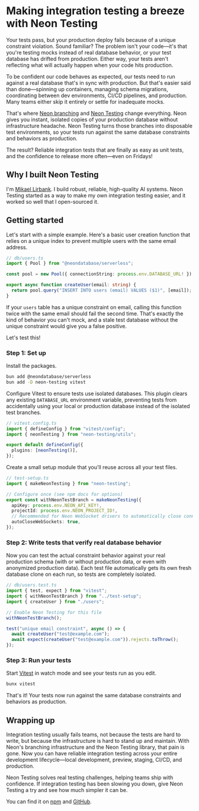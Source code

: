 # Making integration testing a breeze with Neon Testing

Your tests pass, but your production deploy fails because of a unique constraint violation. Sound familiar? The problem isn't your code—it's that you're testing mocks instead of real database behavior, or your test database has drifted from production. Either way, your tests aren't reflecting what will actually happen when your code hits production.

To be confident our code behaves as expected, our tests need to run against a real database that's in sync with production. But that's easier said than done—spinning up containers, managing schema migrations, coordinating between dev environments, CI/CD pipelines, and production. Many teams either skip it entirely or settle for inadequate mocks.

That's where [Neon branching](https://neon.tech/docs/introduction/branching) and [Neon Testing](https://www.npmjs.com/package/neon-testing) change everything. Neon gives you instant, isolated copies of your production database without infrastructure headache. Neon Testing turns those branches into disposable test environments, so your tests run against the same database constraints and behaviors as production.

The result? Reliable integration tests that are finally as easy as unit tests, and the confidence to release more often—even on Fridays!

## Why I built Neon Testing

I'm [Mikael Lirbank](https://www.lirbank.com/). I build robust, reliable, high-quality AI systems. Neon Testing started as a way to make my own integration testing easier, and it worked so well that I open-sourced it.

## Getting started

Let's start with a simple example. Here's a basic user creation function that relies on a unique index to prevent multiple users with the same email address.

```ts
// db/users.ts
import { Pool } from "@neondatabase/serverless";

const pool = new Pool({ connectionString: process.env.DATABASE_URL! });

export async function createUser(email: string) {
  return pool.query("INSERT INTO users (email) VALUES ($1)", [email]);
}
```

If your `users` table has a unique constraint on email, calling this function twice with the same email should fail the second time. That's exactly the kind of behavior you can't mock, and a stale test database without the unique constraint would give you a false positive.

Let's test this!

### Step 1: Set up

Install the packages.

```sh
bun add @neondatabase/serverless
bun add -D neon-testing vitest
```

Configure Vitest to ensure tests use isolated databases. This plugin clears any existing `DATABASE_URL` environment variable, preventing tests from accidentally using your local or production database instead of the isolated test branches.

```ts
// vitest.config.ts
import { defineConfig } from "vitest/config";
import { neonTesting } from "neon-testing/utils";

export default defineConfig({
  plugins: [neonTesting()],
});
```

Create a small setup module that you'll reuse across all your test files.

```ts
// test-setup.ts
import { makeNeonTesting } from "neon-testing";

// Configure once (see npm docs for options)
export const withNeonTestBranch = makeNeonTesting({
  apiKey: process.env.NEON_API_KEY!,
  projectId: process.env.NEON_PROJECT_ID!,
  // Recommended for Neon WebSocket drivers to automatically close connections:
  autoCloseWebSockets: true,
});
```

### Step 2: Write tests that verify real database behavior

Now you can test the actual constraint behavior against your real production schema (with or without production data, or even with anonymized production data). Each test file automatically gets its own fresh database clone on each run, so tests are completely isolated.

```ts
// db/users.test.ts
import { test, expect } from "vitest";
import { withNeonTestBranch } from "../test-setup";
import { createUser } from "./users";

// Enable Neon Testing for this file
withNeonTestBranch();

test("unique email constraint", async () => {
  await createUser("test@example.com");
  await expect(createUser("test@example.com")).rejects.toThrow();
});
```

### Step 3: Run your tests

Start [Vitest](https://vitest.dev/) in watch mode and see your tests run as you edit.

```sh
bunx vitest
```

That's it! Your tests now run against the same database constraints and behaviors as production.

## Wrapping up

Integration testing usually fails teams, not because the tests are hard to write, but because the infrastructure is hard to stand up and maintain. With Neon's branching infrastructure and the Neon Testing library, that pain is gone. Now you can have reliable integration testing across your entire development lifecycle—local development, preview, staging, CI/CD, and production.

Neon Testing solves real testing challenges, helping teams ship with confidence. If integration testing has been slowing you down, give Neon Testing a try and see how much simpler it can be.

You can find it on [npm](https://www.npmjs.com/package/neon-testing) and [GitHub](https://github.com/starmode-base/neon-testing).
